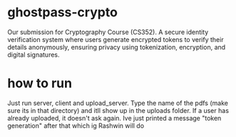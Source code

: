 # ghostpass-crypto
Our submission for Cryptography Course (CS352). A secure identity verification system where users generate encrypted tokens to verify their details anonymously, ensuring privacy using tokenization, encryption, and digital signatures.

# how to run
Just run server, client and upload_server. Type the name of the pdfs (make sure its in that directory) and itll show up in the uploads folder. If a user has already uploaded, it doesn't ask again. Ive just printed a message "token generation" after that which ig Rashwin will do

